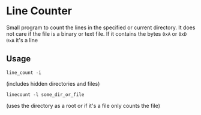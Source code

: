# Line Counter

Small program to count the lines in the specified or current directory. It does not care if the file is a binary or text file. If it contains the bytes `0xA` or `0xD 0xA` it's a line

## Usage

```shell 
line_count -i
```
(includes hidden directories and files)

```shell
linecount -l some_dir_or_file
```
(uses the directory as a root or if it's a file only counts the file)
